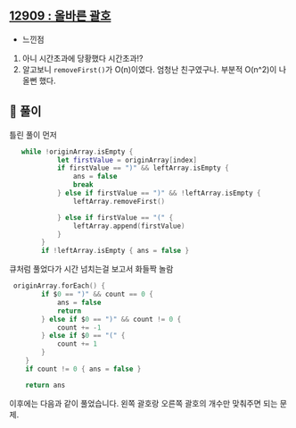 ## [12909 : 올바른 괄호](https://programmers.co.kr/learn/courses/30/lessons/12909)

- 느낀점

1. 아니 시간초과에 당황했다 시간초과!?
2. 알고보니 `removeFirst()`가 O(n)이였다. 엄청난 친구였구나. 부분적 O(n^2)이 나올뻔 했다.

## 📌 풀이

틀린 풀이 먼저

```swift
   while !originArray.isEmpty {
            let firstValue = originArray[index]
            if firstValue == ")" && leftArray.isEmpty {
                ans = false
                break
            } else if firstValue == ")" && !leftArray.isEmpty {
                leftArray.removeFirst()

            } else if firstValue == "(" {
                leftArray.append(firstValue)
            }
        }
        if !leftArray.isEmpty { ans = false }
```

큐처럼 풀었다가 시간 넘치는걸 보고서 화들짝 놀람

```swift
 originArray.forEach() {
        if $0 == ")" && count == 0 {
            ans = false
            return
        } else if $0 == ")" && count != 0 {
            count += -1
        } else if $0 == "(" {
            count += 1
        }
    }
    if count != 0 { ans = false }

    return ans
```

이후에는 다음과 같이 풀었습니다. 왼쪽 괄호랑 오른쪽 괄호의 개수만 맞춰주면 되는 문제.

